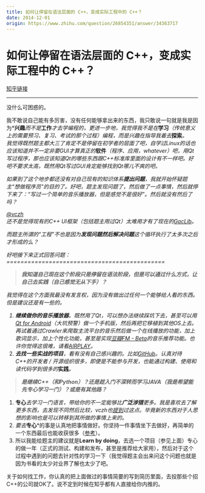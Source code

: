 ```yaml
---
title: 如何让停留在语法层面的 C++，变成实际工程中的 C++？
date: 2014-12-01
origin: https://www.zhihu.com/question/26854351/answer/34363717
---
```

# 如何让停留在语法层面的 C++，变成实际工程中的 C++？

[知乎链接](https://www.zhihu.com/question/26854351/answer/34363717)

---------

<span class="RichText ztext CopyrightRichText-richText" itemprop="text"><p>没什么可困惑的。</p><p>我不敢说自己能有多厉害，没有任何能够拿出来的东西，我只敢说一句就是我是因为*<b>兴趣</b>*而不是*<b>工作</b>*才去学编程的，更进一步地，我觉得我不是在*<b>学习</b>*（传统意义上的需要预习、复习、考试的那个过程）编程，而是兴趣在指导我着去*<b>探索</b>*。<br>我觉得既然题主都大三了肯定不是停留在初学者的层面了吧，自学过Linux的话也应该知道并不一定非要GUI才算真正的*<b>软件</b>*（程序、应用，whatever）吧，用Qt写过程序，那也应该知道Qt的哪些东西跟C++标准库里面的设计有不一样吧。好吧不要求太高，既然用Qt写过GUI肯定能够找到Qt哪儿不爽的吧。</p><p>如果到了这个地步都还没有对自己现有的知识体系<b>提出问题</b>，我就开始怀疑题主“想做程序员”的目的了。好吧，题主发现问题了，然后做了一点事情，然后就停下来了：“写过一个简单的音乐播放器，但是感觉不是很好”。然后就没有然后了吗？<br><span><span class="UserLink"><div class="Popover"><div id="Popover9-toggle" aria-haspopup="true" aria-expanded="false" aria-owns="Popover9-content"><a class="UserLink-link" data-za-detail-view-element_name="User" target="_blank" href="//www.zhihu.com/people/0970f947b898ecc0ec035f9126dd4e08">@vczh</a></div></div></span></span>还不是觉得现有的C++ UI框架（包括题主用过Qt）太难用才有了现在的<a href="https://link.zhihu.com/?target=http%3A//gaclib.net/" class=" wrap external" target="_blank" rel="nofollow noreferrer">GacLib</a>。</p><p>而题主所谓的“工程”不也是因为<b>发现问题然后解决问题</b>这个循环执行了太多次之后才形成的么？</p>好吧接下来正式回答问题：<br>=============================================<br><blockquote><b>我知道自己现在这个阶段只是停留在语法阶段，但是可以通过什么方式</b><b>，让自己去实践（自己感觉无从下手）？<br></b></blockquote>我觉得在这个方面我最没有发言权，因为没有做出过任何一个能够给人看的东西。但是建议还是有一些的。<br><ol><li><b>继续做你的音乐播放器</b>。既然用了Qt，可以想办法继续踩坑下去，甚至可以用<a href="https://link.zhihu.com/?target=http%3A//www.oschina.net/p/qt-android" class=" wrap external" target="_blank" rel="nofollow noreferrer">Qt for Android</a>（大坑预警）做一个手机版，然后再把它移植到其他OS上去。再试着通过Crawler来爬取主流平台的音乐然后做一个在线播放的功能，加上歌词显示，加上个性化功能，甚至是实现<a href="https://link.zhihu.com/?target=http%3A//douban.fm/" class=" wrap external" target="_blank" rel="nofollow noreferrer">豆瓣FM - Beta</a>的音乐推荐功能。也许你觉得这很难，请看<a href="https://link.zhihu.com/?target=http%3A//airplay3.com/" class=" wrap external" target="_blank" rel="nofollow noreferrer">AIRPLAY</a>。</li><li><b>去找一些实战的项目</b>，看有没有自己感兴趣的。比如<a href="https://link.zhihu.com/?target=https%3A//github.com/trending%3Fl%3Dcpp" class=" wrap external" target="_blank" rel="nofollow noreferrer">GitHub</a>。认真对待C++的开发者 / 开源组织很多，即便是不能参与开发，也能通过构建、使用和读代码学到很多的*<b>实践</b>*。</li></ol><blockquote><b>是继续C++（和Python）？还是趁入门不深转而学习JAVA（我是希望能先专心学习一门）？或是有其他路？</b></blockquote><ol><li>*<b>专心</b>*去学习一门语言，带给你的不一定能够比<b>广泛涉猎</b>更多。我是喜欢去了解更多东西，去发现不同然后比较，vczh也<a href="https://link.zhihu.com/?target=http%3A//www.cppblog.com/vczh/archive/2013/03/24/198769.html" class=" wrap external" target="_blank" rel="nofollow noreferrer">提到</a>过这点。毕竟新的东西对于人思想的影响也是可以转移到其所做的事情上来的。</li><li>要去*<b>专心</b>*的事是认真地把事情做好。你坚持一件事情坐下去做好，再简单的一个东西最后也能收获很多（<a href="https://link.zhihu.com/?target=http%3A//en.wikipedia.org/wiki/Jamie_Zawinski%23Zawinski.27s_law_of_software_envelopment" class=" wrap external" target="_blank" rel="nofollow noreferrer">参考</a>）。</li><li>所以我能给题主的建议就是<b>Learn by doing</b>，去选一个项目（参见上面）专心的做一年（正式的测试、构建和发布，甚至是推荐给大家用），然后对于这个过程中遇到的问题去针对性的学习一下（我觉得题主会出来问这个问题也就是因为书看的太少对业界了解也太少了吧。</li></ol>关于如何找工作，你认真的把上面做过的事情简要的写到简历里面，去投那些个招C++的公司就OK了。说不定到时候在知乎都有人直接给你内推的。</span>